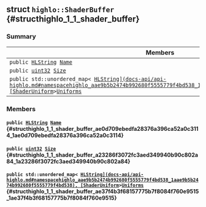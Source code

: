 ## struct `highlo::ShaderBuffer` {#structhighlo_1_1_shader_buffer}

### Summary

 Members                        | Descriptions                                
--------------------------------|---------------------------------------------
`public `[`HLString`](docs-api/api-highlo.md#namespacehighlo_aae9b5b2474b992680f5555779f4bd538_1aae9b5b2474b992680f5555779f4bd538)` `[`Name`](#structhighlo_1_1_shader_buffer_ae0d709ebedfa28376a396ca52a0c3114_1ae0d709ebedfa28376a396ca52a0c3114) | 
`public `[`uint32`](#_base_types_8h_a1134b580f8da4de94ca6b1de4d37975e_1a1134b580f8da4de94ca6b1de4d37975e)` `[`Size`](#structhighlo_1_1_shader_buffer_a23286f3072fc3aed349940b90c802a84_1a23286f3072fc3aed349940b90c802a84) | 
`public std::unordered_map< `[`HLString](docs-api/api-highlo.md#namespacehighlo_aae9b5b2474b992680f5555779f4bd538_1aae9b5b2474b992680f5555779f4bd538), [ShaderUniform`](docs-api/api-highlo--ShaderUniform.md#classhighlo_1_1_shader_uniform)` > `[`Uniforms`](#structhighlo_1_1_shader_buffer_ae37f4b3f68157775b7f8084f760e9515_1ae37f4b3f68157775b7f8084f760e9515) | 

### Members

#### `public `[`HLString`](docs-api/api-highlo.md#namespacehighlo_aae9b5b2474b992680f5555779f4bd538_1aae9b5b2474b992680f5555779f4bd538)` `[`Name`](#structhighlo_1_1_shader_buffer_ae0d709ebedfa28376a396ca52a0c3114_1ae0d709ebedfa28376a396ca52a0c3114) {#structhighlo_1_1_shader_buffer_ae0d709ebedfa28376a396ca52a0c3114_1ae0d709ebedfa28376a396ca52a0c3114}

#### `public `[`uint32`](#_base_types_8h_a1134b580f8da4de94ca6b1de4d37975e_1a1134b580f8da4de94ca6b1de4d37975e)` `[`Size`](#structhighlo_1_1_shader_buffer_a23286f3072fc3aed349940b90c802a84_1a23286f3072fc3aed349940b90c802a84) {#structhighlo_1_1_shader_buffer_a23286f3072fc3aed349940b90c802a84_1a23286f3072fc3aed349940b90c802a84}

#### `public std::unordered_map< `[`HLString](docs-api/api-highlo.md#namespacehighlo_aae9b5b2474b992680f5555779f4bd538_1aae9b5b2474b992680f5555779f4bd538), [ShaderUniform`](docs-api/api-highlo--ShaderUniform.md#classhighlo_1_1_shader_uniform)` > `[`Uniforms`](#structhighlo_1_1_shader_buffer_ae37f4b3f68157775b7f8084f760e9515_1ae37f4b3f68157775b7f8084f760e9515) {#structhighlo_1_1_shader_buffer_ae37f4b3f68157775b7f8084f760e9515_1ae37f4b3f68157775b7f8084f760e9515}

